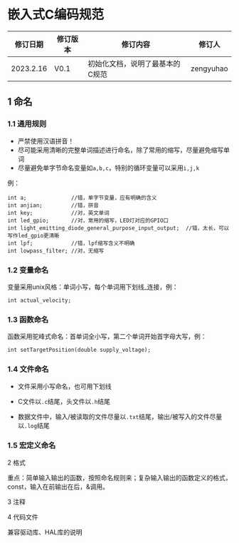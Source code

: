 # 嵌入式C编码规范

| 修订日期  | 修订版本 | 修订内容                        | 修订人    |
| --------- | -------- | ------------------------------- | --------- |
| 2023.2.16 | V0.1     | 初始化文档，说明了最基本的C规范 | zengyuhao |

## 1 命名

### 1.1 通用规则

- 严禁使用汉语拼音！
- 尽可能采用清晰的完整单词描述进行命名，除了常用的缩写，尽量避免缩写单词
- 尽量避免单字节命名变量如`a,b,c`，特别的循环变量可以采用`i,j,k`

例：

```
int a;				//错，单字节变量，应有明确的含义
int anjian;			//错，拼音
int key;			//对，英文单词
int led_gpio;		//对，常用的缩写，LED灯对应的GPIO口
int light_emitting_diode_general_purpose_input_output;	//错，太长，可以写作led_gpio更清晰
int lpf;			//错，lpf缩写含义不明确
int lowpass_filter;	//对，无缩写
```

### 1.2 变量命名

变量采用unix风格：单词小写，每个单词用下划线_连接，例：

```
int actual_velocity;
```

### 1.3 函数命名

函数采用驼峰式命名：首单词全小写，第二个单词开始首字母大写，例：

```
int setTargetPosition(double supply_voltage);
```

### 1.4 文件命名

- 文件采用小写命名，也可用下划线

- C文件以`.c`结尾，头文件以`.h`结尾
- 数据文件中，输入/被读取的文件尽量以`.txt`结尾，输出/被写入的文件尽量以`.log`结尾

### 1.5 宏定义命名



2 格式

重点：简单输入输出的函数，按照命名规则来；复杂输入输出的函数定义的格式，const，输入在前输出在后，&调用。

3 注释

4 代码文件

兼容驱动库、HAL库的说明